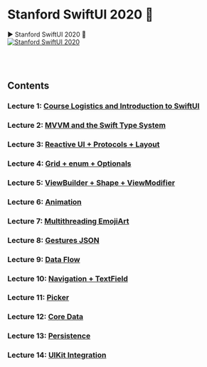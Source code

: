 # Stanford SwiftUI 2020 🍎

▶️ Stanford SwiftUI 2020 🔗  
[![Stanford SwiftUI 2020](http://img.youtube.com/vi/jbtqIBpUG7g/0.jpg)](https://www.youtube.com/watch?v=jbtqIBpUG7g&list=PLpGHT1n4-mAtTj9oywMWoBx0dCGd51_yG&index=14) 

<br/>
<br/>

## Contents
### Lecture 1: [Course Logistics and Introduction to SwiftUI]()  
### Lecture 2: [MVVM and the Swift Type System]()  
### Lecture 3: [Reactive UI + Protocols + Layout]()  
### Lecture 4: [Grid + enum + Optionals]()  
### Lecture 5: [ViewBuilder + Shape + ViewModifier]()  
### Lecture 6: [Animation]()  
### Lecture 7: [Multithreading EmojiArt]()  
### Lecture 8: [Gestures JSON]()  
### Lecture 9: [Data Flow]()  
### Lecture 10: [Navigation + TextField]()  
### Lecture 11: [Picker]()  
### Lecture 12: [Core Data]()  
### Lecture 13: [Persistence]()  
### Lecture 14: [UIKit Integration]()  
